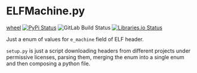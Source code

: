 ELFMachine.py
=============
[wheel](https://gitlab.com/KOLANICH/ELFMachine.py/-/jobs/artifacts/master/raw/wheels/ELFMachine-0.CI-py3-none-any.whl?job=build)
[![PyPi Status](https://img.shields.io/pypi/v/ELFMachine.svg)](https://pypi.python.org/pypi/ELFMachine)
![GitLab Build Status](https://gitlab.com/KOLANICH/ELFMachine.py/badges/master/pipeline.svg)
[![Libraries.io Status](https://img.shields.io/librariesio/github/KOLANICH/ELFMachine.py.svg)](https://libraries.io/github/KOLANICH/ELFMachine.py)


Just a enum of values for `e_machine` field of ELF header.

`setup.py` is just a script downloading headers from different projects under permissive licenses, parsing them, merging the enum into a single enum and then composing a python file.
